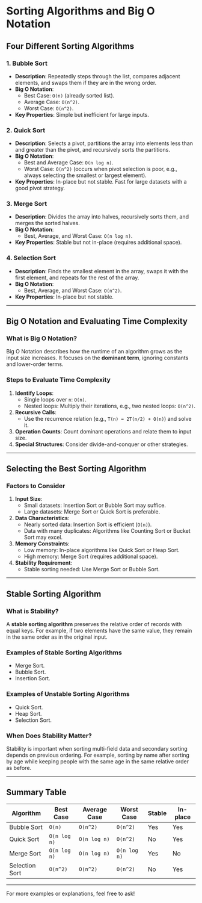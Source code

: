 # Sorting Algorithms and Big O Notation

## Four Different Sorting Algorithms

### 1. Bubble Sort
- **Description**: Repeatedly steps through the list, compares adjacent elements, and swaps them if they are in the wrong order.
- **Big O Notation**:
  - Best Case: `O(n)` (already sorted list).
  - Average Case: `O(n^2)`.
  - Worst Case: `O(n^2)`.
- **Key Properties**: Simple but inefficient for large inputs.

### 2. Quick Sort
- **Description**: Selects a pivot, partitions the array into elements less than and greater than the pivot, and recursively sorts the partitions.
- **Big O Notation**:
  - Best and Average Case: `O(n log n)`.
  - Worst Case: `O(n^2)` (occurs when pivot selection is poor, e.g., always selecting the smallest or largest element).
- **Key Properties**: In-place but not stable. Fast for large datasets with a good pivot strategy.

### 3. Merge Sort
- **Description**: Divides the array into halves, recursively sorts them, and merges the sorted halves.
- **Big O Notation**:
  - Best, Average, and Worst Case: `O(n log n)`.
- **Key Properties**: Stable but not in-place (requires additional space).

### 4. Selection Sort
- **Description**: Finds the smallest element in the array, swaps it with the first element, and repeats for the rest of the array.
- **Big O Notation**:
  - Best, Average, and Worst Case: `O(n^2)`.
- **Key Properties**: In-place but not stable.

---

## Big O Notation and Evaluating Time Complexity

### What is Big O Notation?
Big O Notation describes how the runtime of an algorithm grows as the input size increases. It focuses on the **dominant term**, ignoring constants and lower-order terms.

### Steps to Evaluate Time Complexity
1. **Identify Loops**:
   - Single loops over `n`: `O(n)`.
   - Nested loops: Multiply their iterations, e.g., two nested loops: `O(n^2)`.
2. **Recursive Calls**:
   - Use the recurrence relation (e.g., `T(n) = 2T(n/2) + O(n)`) and solve it.
3. **Operation Counts**: Count dominant operations and relate them to input size.
4. **Special Structures**: Consider divide-and-conquer or other strategies.

---

## Selecting the Best Sorting Algorithm

### Factors to Consider
1. **Input Size**:
   - Small datasets: Insertion Sort or Bubble Sort may suffice.
   - Large datasets: Merge Sort or Quick Sort is preferable.
2. **Data Characteristics**:
   - Nearly sorted data: Insertion Sort is efficient (`O(n)`).
   - Data with many duplicates: Algorithms like Counting Sort or Bucket Sort may excel.
3. **Memory Constraints**:
   - Low memory: In-place algorithms like Quick Sort or Heap Sort.
   - High memory: Merge Sort (requires additional space).
4. **Stability Requirement**:
   - Stable sorting needed: Use Merge Sort or Bubble Sort.

---

## Stable Sorting Algorithm

### What is Stability?
A **stable sorting algorithm** preserves the relative order of records with equal keys. For example, if two elements have the same value, they remain in the same order as in the original input.

### Examples of Stable Sorting Algorithms
- Merge Sort.
- Bubble Sort.
- Insertion Sort.

### Examples of Unstable Sorting Algorithms
- Quick Sort.
- Heap Sort.
- Selection Sort.

### When Does Stability Matter?
Stability is important when sorting multi-field data and secondary sorting depends on previous ordering. For example, sorting by name after sorting by age while keeping people with the same age in the same relative order as before.

---

## Summary Table

| Algorithm        | Best Case    | Average Case | Worst Case   | Stable | In-place |
|-------------------|--------------|--------------|--------------|--------|----------|
| Bubble Sort       | `O(n)`       | `O(n^2)`     | `O(n^2)`     | Yes    | Yes      |
| Quick Sort        | `O(n log n)` | `O(n log n)` | `O(n^2)`     | No     | Yes      |
| Merge Sort        | `O(n log n)` | `O(n log n)` | `O(n log n)` | Yes    | No       |
| Selection Sort    | `O(n^2)`     | `O(n^2)`     | `O(n^2)`     | No     | Yes      |

---

For more examples or explanations, feel free to ask!